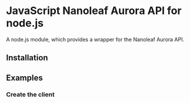 # JavaScript Nanoleaf Aurora API for node.js #

A node.js module, which provides a wrapper for the Nanoleaf Aurora API.

## Installation ##

## Examples ##

### Create the client ###
